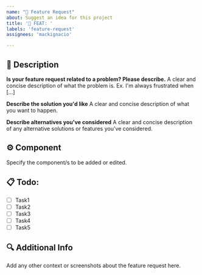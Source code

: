 ```yaml
---
name: "🚀 Feature Request"
about: Suggest an idea for this project
title: '🚀 FEAT: '
labels: 'feature-request'
assignees: 'mackignacio'

---
```


## 📝 Description

**Is your feature request related to a problem? Please describe.**
A clear and concise description of what the problem is. Ex. I'm always frustrated when [...]

**Describe the solution you'd like**
A clear and concise description of what you want to happen.

**Describe alternatives you've considered**
A clear and concise description of any alternative solutions or features you've considered.

## ⚙️ Component
Specify the component/s to be added or edited.

## 📋 Todo:

- [ ] Task1
- [ ] Task2
- [ ] Task3
- [ ] Task4
- [ ] Task5

## 🔍 Additional Info
Add any other context or screenshots about the feature request here.

